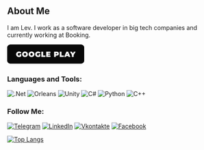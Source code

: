 ## About Me

I am Lev. I work as a software developer in big tech companies and currently working at Booking.

<a href="https://play.google.com/store/apps/details?id=com.CartmansGame.TowerDefence3D" target="_blank">
  <img src="https://github.com/AlexeyShpavda/alexeyshpavda/blob/master/assets/google_play.png" alt="GooglePlay" width="180"/>
</a>

### Languages and Tools:
![.Net](https://img.shields.io/badge/-Core-090909?style=for-the-badge&logo=.net&logoColor=E5D3FF)
![Orleans](https://img.shields.io/badge/-Orleans-090909?style=for-the-badge&logo=orleans&logoColor=E5D3FF)
![Unity](https://img.shields.io/badge/-Unity-090909?style=for-the-badge&logo=unity&logoColor=E5D3FF)
![C#](https://img.shields.io/badge/-C%23-090909?style=for-the-badge&logo=C%23&logoColor=6296CC)
![Python](https://img.shields.io/badge/-Python-090909?style=for-the-badge&logo=Python&logoColor=6296CC)
![C++](https://img.shields.io/badge/-C++-090909?style=for-the-badge&logo=C%2b%2b&logoColor=6296CC)

### Follow Me:
[![Telegram](https://img.shields.io/badge/-Telegram-090909?style=for-the-badge&logo=telegram&logoColor=27A0D9)](https://t.me/koteyevlev)
[![LinkedIn](https://img.shields.io/badge/-LinkedIn-090909?style=for-the-badge&logo=linkedin&logoColor=007BB6)](https://www.linkedin.com/in/lev-k-447643155/)
[![Vkontakte](https://img.shields.io/badge/-Vkontakte-090909?style=for-the-badge&logo=Vk&logoColor=4F7DB3)](https://vk.com/lkoteev)
[![Facebook](https://img.shields.io/badge/-Facebook-090909?style=for-the-badge&logo=Facebook&logoColor=1195F5)](https://www.facebook.com/koteyevlev)



<!-- **smonff/smonff** is a ✨ _special_ ✨ repository because its `README.md` (this file) appears on your GitHub profile. -->

[![Top Langs](https://github-readme-stats.vercel.app/api/top-langs/?username=koteyevlev&layout=compact)](https://github.com/anuraghazra/github-readme-stats)

<!-- https://github.com/anuraghazra/github-readme-stats -->
<!-- [![Les Stats GitHub de smonff](https://github-readme-stats.vercel.app/api?username=smonff&count_private=true&show_icons=true&theme=buefy)](https://github.com/anuraghazra/github-readme-stats) -->

